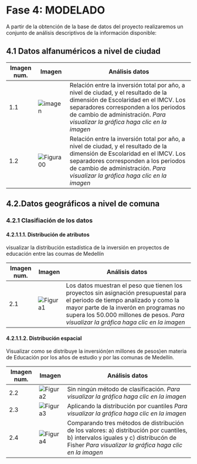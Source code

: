 # Fase 4: MODELADO

A partir de la obtención de la base de datos del proyecto realizaremos un conjunto de análisis descriptivos de la información disponible:
## 4.1 Datos alfanuméricos a nivel de ciudad

|Imagen num.|Imagen|Análisis datos|
|-------|-------|-------|
|1.1|![imagen](https://user-images.githubusercontent.com/45660997/68557427-bd908700-0403-11ea-813c-646e94334bfc.png)|Relación entre la inversión total por año, a nivel de ciudad, y el resultado de la dimensión de Escolaridad en el IMCV. Los separadores corresponden a los periodos de cambio de administración. *Para visualizar la gráfica haga clic en la imagen*|
|1.2|![Figura00](https://user-images.githubusercontent.com/45660997/68557921-5673d200-0405-11ea-9dbd-29ccc9247b85.PNG)|Relación entre la inversión total por año, a nivel de ciudad, y el resultado de la dimensión de Escolaridad en el IMCV. Los separadores corresponden a los periodos de cambio de administración. *Para visualizar la gráfica haga clic en la imagen*|

## 4.2.Datos geográficos a nivel de comuna
### 4.2.1 Clasifiación de los datos
#### 4.2.1.1.1. Distribución de atributos
visualizar la distribución estadística de la inversión en proyectos de educación entre las coumas de Medellín

|Imagen num.|Imagen|Análisis datos|
|-------|-------|-------|
|2.1|![Figura1](https://user-images.githubusercontent.com/45660997/68547769-6367d580-03b3-11ea-9d7f-ffcea615effe.PNG)|Los datos muestran el peso que tienen los proyectos sin asignación presupuestal para el periodo de tiempo analizado y como la mayor parte de la inverón en programas no supera los 50.000 millones de pesos. *Para visualizar la gráfica haga clic en la imagen* 

#### 4.2.1.1.2. Distribución espacial
Visualizar como se distribuye la inversión(en millones de pesos)en materia de Educación por los años de estudio y por las comunas de Medellín.

|Imagen num.|Imagen|Análisis datos|
|-------|-------|-------|
|2.2|![Figura2](https://user-images.githubusercontent.com/45660997/68556835-d435de80-0401-11ea-92b7-4c27117b1b75.PNG)|Sin ningún método de clasificación. *Para visualizar la gráfica haga clic en la imagen*|
|2.3|![Figura3](https://user-images.githubusercontent.com/45660997/68556839-d6983880-0401-11ea-8f91-062f528dcc10.PNG)|Aplicando la distribución por cuantiles *Para visualizar la gráfica haga clic en la imagen*
|2.4|![Figura4](https://user-images.githubusercontent.com/45660997/68556843-d8fa9280-0401-11ea-9d48-2775d4552111.PNG)|Comparando tres métodos de distribución de los valores: a) distribución por cuantiles, b) intervalos iguales y c) distribucón de Fisher *Para visualizar la gráfica haga clic en la imagen*



